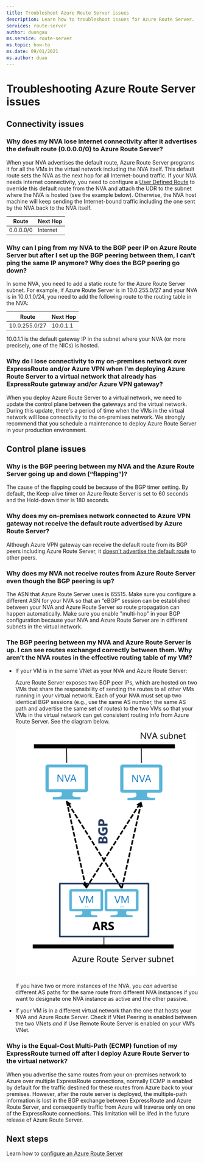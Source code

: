 ```yaml
---
title: Troubleshoot Azure Route Server issues
description: Learn how to troubleshoot issues for Azure Route Server.
services: route-server
author: duongau
ms.service: route-server
ms.topic: how-to
ms.date: 09/01/2021
ms.author: duau
---
```


# Troubleshooting Azure Route Server issues

## Connectivity issues

### Why does my NVA lose Internet connectivity after it advertises the default route (0.0.0.0/0) to Azure Route Server?
When your NVA advertises the default route, Azure Route Server programs it for all the VMs in the virtual network including the NVA itself. This default route sets the NVA as the next hop for all Internet-bound traffic. If your NVA needs Internet connectivity, you need to configure a [User Defined Route](../virtual-network/virtual-networks-udr-overview.md) to override this default route from the NVA and attach the UDR to the subnet where the NVA is hosted (see the example below). Otherwise, the NVA host machine will keep sending the Internet-bound traffic including the one sent by the NVA back to the NVA itself.

| Route | Next Hop |
|-------|----------|
| 0.0.0.0/0 | Internet |


### Why can I ping from my NVA to the BGP peer IP on Azure Route Server but after I set up the BGP peering between them, I can’t ping the same IP anymore? Why does the BGP peering go down?

In some NVA, you need to add a static route for the Azure Route Server subnet. For example, if Azure Route Server is in 10.0.255.0/27 and your NVA is in 10.0.1.0/24, you need to add the following route to the routing table in the NVA:

| Route | Next Hop |
|-------|----------|
| 10.0.255.0/27 | 10.0.1.1 |

10.0.1.1 is the default gateway IP in the subnet where your NVA (or more precisely, one of the NICs) is hosted.

### Why do I lose connectivity to my on-premises network over ExpressRoute and/or Azure VPN when I'm deploying Azure Route Server to a virtual network that already has ExpressRoute gateway and/or Azure VPN gateway?
When you deploy Azure Route Server to a virtual network, we need to update the control plane between the gateways and the virtual network. During this update, there's a period of time when the VMs in the virtual network will lose connectivity to the on-premises network. We strongly recommend that you schedule a maintenance to deploy Azure Route Server in your production environment.  

## Control plane issues

### Why is the BGP peering between my NVA and the Azure Route Server going up and down (“flapping”)?

The cause of the flapping could be because of the BGP timer setting. By default, the Keep-alive timer on Azure Route Server is set to 60 seconds and the Hold-down timer is 180 seconds.

### Why does my on-premises network connected to Azure VPN gateway not receive the default route advertised by Azure Route Server?

Although Azure VPN gateway can receive the default route from its BGP peers including Azure Route Server, it [doesn't advertise the default route](../vpn-gateway/vpn-gateway-vpn-faq.md#what-address-prefixes-will-azure-vpn-gateways-advertise-to-me) to other peers. 

### Why does my NVA not receive routes from Azure Route Server even though the BGP peering is up?

The ASN that Azure Route Server uses is 65515. Make sure you configure a different ASN for your NVA so that an “eBGP” session can be established between your NVA and Azure Route Server so route propagation can happen automatically. Make sure you enable "multi-hop" in your BGP configuration because your NVA and Azure Route Server are in different subnets in the virtual network.

### The BGP peering between my NVA and Azure Route Server is up. I can see routes exchanged correctly between them. Why aren’t the NVA routes in the effective routing table of my VM? 

* If your VM is in the same VNet as your NVA and Azure Route Server:

     Azure Route Server exposes two BGP peer IPs, which are hosted on two VMs that share the responsibility of sending the routes to all other VMs running in your virtual network. Each of your NVA must set up two identical BGP sessions (e.g., use the same AS number, the same AS path and advertise the same set of routes) to the two VMs so that your VMs in the virtual network can get consistent routing info from Azure Route Server. See the diagram below.

    ![Diagram showing a network virtual appliance with Route Server.](./media/faq/network-virtual-appliances.png)

    If you have two or more instances of the NVA, you *can* advertise different AS paths for the same route from different NVA instances if you want to designate one NVA instance as active and the other passive.

* If your VM is in a different virtual network than the one that hosts your NVA and Azure Route Server. Check if VNet Peering is enabled between the two VNets *and* if Use Remote Route Server is enabled on your VM’s VNet.

### Why is the Equal-Cost Multi-Path (ECMP) function of my ExpressRoute turned off after I deploy Azure Route Server to the virtual network?

When you advertise the same routes from your on-premises network to Azure over multiple ExpressRoute connections, normally ECMP is enabled by default for the traffic destined for these routes from Azure back to your premises. However, after the route server is deployed, the multiple-path information is lost in the BGP exchange between ExpressRoute and Azure Route Server, and consequently traffic from Azure will traverse only on one of the ExpressRoute connections. This limitation will be lifed in the future release of Azure Route Server.  

## Next steps

Learn how to [configure an Azure Route Server](quickstart-configure-route-server-powershell.md)
